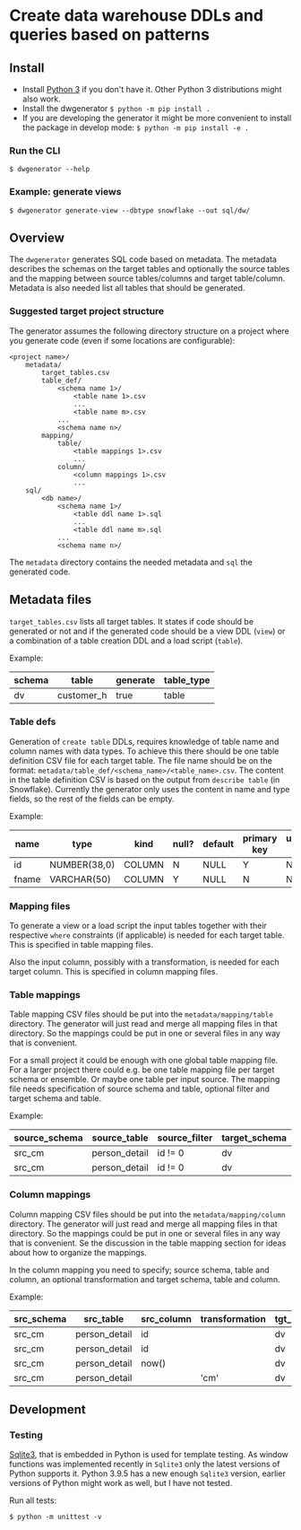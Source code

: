 # Create data warehouse DDLs and queries based on patterns

## Install

- Install [Python 3](https://www.python.org/downloads/) if you don't have it. Other Python 3 distributions might also work.
- Install the dwgenerator `$ python -m pip install .`
- If you are developing the generator it might be more convenient to install the package in develop mode: `$ python -m pip install -e .`

### Run the CLI

`$ dwgenerator --help`

### Example: generate views

`$ dwgenerator generate-view --dbtype snowflake --out sql/dw/`

## Overview

The `dwgenerator` generates SQL code based on metadata. The metadata describes the schemas on the target tables and optionally the source tables and the mapping between source tables/columns and target table/column. Metadata is also needed list all tables that should be generated.

### Suggested target project structure

The generator assumes the following directory structure on a project where you
generate code (even if some locations are configurable):

```
<project name>/
    metadata/
        target_tables.csv
        table_def/
            <schema name 1>/
                <table name 1>.csv
                ...
                <table name m>.csv
            ...
            <schema name n>/
        mapping/
            table/
                <table mappings 1>.csv
                ...
            column/
                <column mappings 1>.csv
                ...
    sql/
        <db name>/
            <schema name 1>/
                <table ddl name 1>.sql
                ...
                <table ddl name m>.sql
            ...
            <schema name n>/
```

The `metadata` directory contains the needed metadata and `sql` the generated code.

## Metadata files

`target_tables.csv` lists all target tables. It states if code should be generated or not and if the generated code should be a view DDL (`view`) or a combination of a table creation DDL and a load script (`table`).

Example:

| schema | table      | generate | table_type |
| ------ | -----      | -------- |----------- |
| dv     | customer_h | true     | table      |

### Table defs

Generation of `create table` DDLs, requires knowledge of table name and column names with data types. To achieve this there should be one table definition CSV file for each target table. The file name should be on the format: `metadata/table_def/<schema_name>/<table_name>.csv`. The content in the table definition CSV is based on the output from `describe table` (in Snowflake). Currently the generator only uses the content in name and type fields, so the rest of the fields can be empty.

Example:

| name     | type         | kind   | null? | default | primary key | unique key | check | expression | comment |
|----------|--------------|--------|-------|---------|-------------|------------|-------|------------|---------|
| id       | NUMBER(38,0) | COLUMN | N     | NULL    | Y           | N          | NULL  | NULL       | NULL    |
| fname    | VARCHAR(50)  | COLUMN | Y     | NULL    | N           | N          | NULL  | NULL       | NULL    |

### Mapping files

To generate a view or a load script the input tables together with their respective `where` constraints (if applicable) is needed for each target table. This is specified in table mapping files.

Also the input column, possibly with a transformation, is needed for each target column. This is specified in column mapping files.

### Table mappings

Table mapping CSV files should be put into the `metadata/mapping/table` directory. The generator will just read and merge all mapping files in that directory. So the mappings could be put in one or several files in any way that is convenient.

For a small project it could be enough with one global table mapping file. For a larger project there could e.g. be one table mapping file per target schema or ensemble. Or maybe one table per input source. The mapping file needs specification of source schema and table, optional filter and target schema and table.

Example:

| source_schema | source_table | source_filter | target_schema | target_table |
| ------------- | ------------ | ------------- | ------------- | ------------ |
| src_cm        | person_detail| id != 0       | dv            | customer_h   |
| src_cm        | person_detail| id != 0       | dv            | customer_s   |

### Column mappings

Column mapping CSV files should be put into the `metadata/mapping/column` directory. The generator will just read and merge all mapping files in that directory. So the mappings could be put in one or several files in any way that is convenient. Se the discussion in the table mapping section for ideas about how to organize the mappings.

In the column mapping you need to specify; source schema, table and column, an optional transformation and target schema, table and column.

Example:

| src_schema | src_table | src_column | transformation | tgt_schema | tgt_table | tgt_column |
| ---------- | --------- | ---------- | -------------- | ---------- | --------- | ---------- |
| src_cm | person_detail | id | | dv | customer_h | customer_key |
| src_cm | person_detail | id | | dv | customer_h | customer_id |
| src_cm | person_detail | now() | | dv | customer_h | load_dts |
| src_cm | person_detail | | 'cm' | dv | customer_h | rec_src |

## Development

### Testing

[Sqlite3](https://docs.python.org/3/library/sqlite3.html), that is embedded in Python is used for template testing. As window functions was implemented recently in `Sqlite3` only the latest versions of Python supports it. Python 3.9.5 has a new enough `Sqlite3` version, earlier versions of Python might work as well, but I have not tested.

Run all tests:
```
$ python -m unittest -v
```
